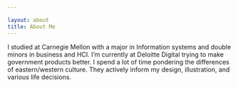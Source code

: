 ```yaml
---

layout: about
title: About Me
---
```



I studied at Carnegie Mellon with a major in Information systems and double minors in business and HCI. I’m currently at Deloitte Digital trying to make government products better. I spend a lot of time pondering the differences of eastern/western culture. They actively inform my design, illustration, and various life decisions.
